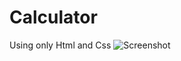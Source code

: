 # Calculator
Using only Html and Css
![Screenshot ](https://github.com/user-attachments/assets/be7d1e3c-b644-4ebd-a5bf-65c465b8cc29)
